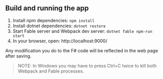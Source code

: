 ## Build and running the app

1. Install npm dependencies: `npm install`
2. Install dotnet dependencies: `dotnet restore`
3. Start Fable server and Webpack dev server: `dotnet fable npm-run start`
4. In your browser, open: http://localhost:9000/

Any modification you do to the F# code will be reflected in the web page after saving.

> NOTE: In Windows you may have to press Ctrl+C twice to kill both Webpack and Fable processes.